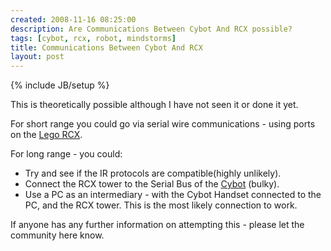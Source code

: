 ```yaml
---
created: 2008-11-16 08:25:00
description: Are Communications Between Cybot And RCX possible?
tags: [cybot, rcx, robot, mindstorms]
title: Communications Between Cybot And RCX
layout: post
---
```

{% include JB/setup %}

This is theoretically possible although I have not seen it or done it yet.

For short range you could go via serial wire communications - using ports on the
[Lego RCX](/wiki/rcx).

For long range - you could:

* Try and see if the IR protocols are compatible(highly unlikely).
* Connect the RCX tower to the Serial Bus of the [Cybot](/wiki/cybot) (bulky).
* Use a PC as an intermediary - with the Cybot Handset connected to the PC, and the RCX tower. This is the most likely connection to work.

If anyone has any further information on attempting this - please let the community here know.
